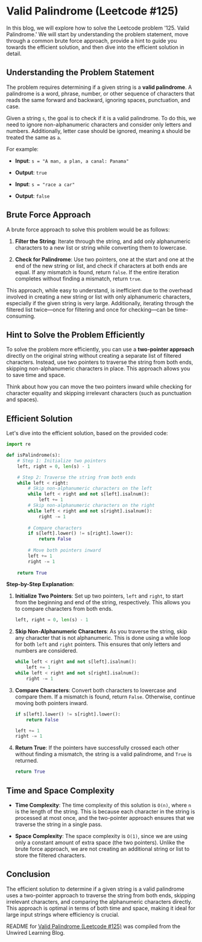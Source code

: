 # Valid Palindrome (Leetcode #125)

In this blog, we will explore how to solve the Leetcode problem '125. Valid Palindrome.' We will start by understanding the problem statement, move through a common brute force approach, provide a hint to guide you towards the efficient solution, and then dive into the efficient solution in detail.

## Understanding the Problem Statement

The problem requires determining if a given string is a **valid palindrome**. A palindrome is a word, phrase, number, or other sequence of characters that reads the same forward and backward, ignoring spaces, punctuation, and case.

Given a string `s`, the goal is to check if it is a valid palindrome. To do this, we need to ignore non-alphanumeric characters and consider only letters and numbers. Additionally, letter case should be ignored, meaning `A` should be treated the same as `a`.

For example:

* **Input**: `s = "A man, a plan, a canal: Panama"`
    
* **Output**: `true`
    
* **Input**: `s = "race a car"`
    
* **Output**: `false`
    

## Brute Force Approach

A brute force approach to solve this problem would be as follows:

1. **Filter the String**: Iterate through the string, and add only alphanumeric characters to a new list or string while converting them to lowercase.
    
2. **Check for Palindrome**: Use two pointers, one at the start and one at the end of the new string or list, and check if characters at both ends are equal. If any mismatch is found, return `false`. If the entire iteration completes without finding a mismatch, return `true`.
    

This approach, while easy to understand, is inefficient due to the overhead involved in creating a new string or list with only alphanumeric characters, especially if the given string is very large. Additionally, iterating through the filtered list twice—once for filtering and once for checking—can be time-consuming.

## Hint to Solve the Problem Efficiently

To solve the problem more efficiently, you can use a **two-pointer approach** directly on the original string without creating a separate list of filtered characters. Instead, use two pointers to traverse the string from both ends, skipping non-alphanumeric characters in place. This approach allows you to save time and space.

Think about how you can move the two pointers inward while checking for character equality and skipping irrelevant characters (such as punctuation and spaces).

## Efficient Solution

Let's dive into the efficient solution, based on the provided code:

```python
import re

def isPalindrome(s):
    # Step 1: Initialize two pointers
    left, right = 0, len(s) - 1

    # Step 2: Traverse the string from both ends
    while left < right:
        # Skip non-alphanumeric characters on the left
        while left < right and not s[left].isalnum():
            left += 1
        # Skip non-alphanumeric characters on the right
        while left < right and not s[right].isalnum():
            right -= 1
        
        # Compare characters
        if s[left].lower() != s[right].lower():
            return False
        
        # Move both pointers inward
        left += 1
        right -= 1
    
    return True
```

**Step-by-Step Explanation**:

1. **Initialize Two Pointers**: Set up two pointers, `left` and `right`, to start from the beginning and end of the string, respectively. This allows you to compare characters from both ends.
    
    ```python
    left, right = 0, len(s) - 1
    ```
    
2. **Skip Non-Alphanumeric Characters**: As you traverse the string, skip any character that is not alphanumeric. This is done using a while loop for both `left` and `right` pointers. This ensures that only letters and numbers are considered.
    
    ```python
    while left < right and not s[left].isalnum():
        left += 1
    while left < right and not s[right].isalnum():
        right -= 1
    ```
    
3. **Compare Characters**: Convert both characters to lowercase and compare them. If a mismatch is found, return `False`. Otherwise, continue moving both pointers inward.
    
    ```python
    if s[left].lower() != s[right].lower():
        return False
    
    left += 1
    right -= 1
    ```
    
4. **Return True**: If the pointers have successfully crossed each other without finding a mismatch, the string is a valid palindrome, and `True` is returned.
    
    ```python
    return True
    ```
    

## Time and Space Complexity

* **Time Complexity**: The time complexity of this solution is `O(n)`, where `n` is the length of the string. This is because each character in the string is processed at most once, and the two-pointer approach ensures that we traverse the string in a single pass.
    
* **Space Complexity**: The space complexity is `O(1)`, since we are using only a constant amount of extra space (the two pointers). Unlike the brute force approach, we are not creating an additional string or list to store the filtered characters.
    

## Conclusion

The efficient solution to determine if a given string is a valid palindrome uses a two-pointer approach to traverse the string from both ends, skipping irrelevant characters, and comparing the alphanumeric characters directly. This approach is optimal in terms of both time and space, making it ideal for large input strings where efficiency is crucial.


README for [Valid Palindrome (Leetcode #125)](https://blog.unwiredlearning.com/valid-palindrome) was compiled from the Unwired Learning Blog.